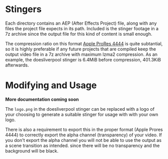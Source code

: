 # Stingers

Each directory contains an AEP (After Effects Project) file, along with any files the project file expects in its path. Included is the stinger footage in a 7z archive since the output file for this kind of content is small enough. 

The compression ratio on this format [Apple ProRes 4444](https://en.wikipedia.org/wiki/Apple_ProRes) is quite subtantial, so it is highly preferable if any future projects that are compiled keep the output video file in a 7z archive with maximum lzma2 compression. As an example, the doesliverpool stinger is 6.4MiB before compression, 401.3KiB afterwards.

# Modifying and Usage

**More documentation coming soon**

The `logo.png` in the doesliverpool stinger can be replaced with a logo of your choosing to generate a suitable stinger for usage with with your own logo. 

There is also a requirement to export this in the proper format (Apple Prores 4444) to correctly export the alpha channel (transparency) of your video. If you don't export the alpha channel you will not be able to use the output as a scene transition as intended. since there will be no transparency and the background will be black.

